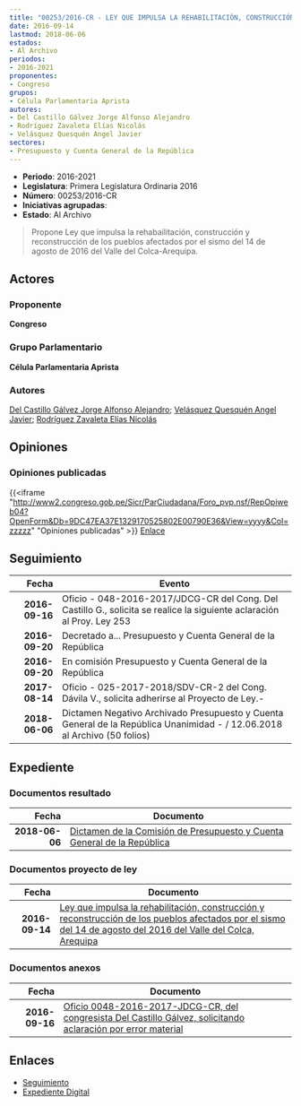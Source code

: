```yaml
---
title: "00253/2016-CR - LEY QUE IMPULSA LA REHABILITACIÓN, CONSTRUCCIÓN Y RECONSTRUCCIÓN DE LOS PUEBLOS AFECTADOS POR EL SISMO DEL 14 DE AGOSTO DE 2106 DEL VALLE DEL COLCA/AREQUIPA"
date: 2016-09-14
lastmod: 2018-06-06
estados:
- Al Archivo
periodos:
- 2016-2021
proponentes:
- Congreso
grupos:
- Célula Parlamentaria Aprista
autores:
- Del Castillo Gálvez Jorge Alfonso Alejandro
- Rodríguez Zavaleta Elías Nicolás
- Velásquez Quesquén Angel Javier
sectores:
- Presupuesto y Cuenta General de la República
---
```

- **Periodo**: 2016-2021
- **Legislatura**: Primera Legislatura Ordinaria 2016
- **Número**: 00253/2016-CR
- **Iniciativas agrupadas**: 
- **Estado**: Al Archivo

> Propone Ley que impulsa la rehabailitación, construcción y reconstrucción de los pueblos afectados por el sismo del 14 de agosto de 2016 del Valle del Colca-Arequipa.


## Actores

### Proponente

**Congreso**

### Grupo Parlamentario

**Célula Parlamentaria Aprista**

### Autores

[Del Castillo Gálvez Jorge Alfonso Alejandro](mailto:mailto:jdelcastillo@congreso.gob.pe); [Velásquez Quesquén Angel Javier](mailto:mailto:jvelasquezq@congreso.gob.pe); [Rodríguez Zavaleta Elías Nicolás](mailto:mailto:erodriguez@congreso.gob.pe)

## Opiniones

### Opiniones publicadas

{{<iframe "http://www2.congreso.gob.pe/Sicr/ParCiudadana/Foro_pvp.nsf/RepOpiweb04?OpenForm&Db=9DC47EA37E1329170525802E00790E36&View=yyyy&Col=zzzzz" "Opiniones publicadas" >}}
[Enlace](http://www2.congreso.gob.pe/Sicr/ParCiudadana/Foro_pvp.nsf/RepOpiweb04?OpenForm&Db=9DC47EA37E1329170525802E00790E36&View=yyyy&Col=zzzzz)


## Seguimiento

| Fecha | Evento |
|------:|--------|
| **2016-09-16** | Oficio - 048-2016-2017/JDCG-CR del Cong. Del Castillo G., solicita se realice la siguiente aclaración al Proy. Ley 253 |
| **2016-09-20** | Decretado a... Presupuesto y Cuenta General de la República |
| **2016-09-20** | En comisión Presupuesto y Cuenta General de la República |
| **2017-08-14** | Oficio - 025-2017-2018/SDV-CR-2 del Cong. Dávila V., solicita adherirse al Proyecto de Ley.- |
| **2018-06-06** | Dictamen Negativo Archivado Presupuesto y Cuenta General de la República Unanimidad - / 12.06.2018 al Archivo (50 folios) |

## Expediente

### Documentos resultado

| Fecha | Documento |
|------:|-----------|
| **2018-06-06** | [Dictamen de la Comisión de Presupuesto y Cuenta General de la República](http://www.leyes.congreso.gob.pe/Documentos/2016_2021/Dictamenes/Proyectos_de_Ley/00253DC17MAY20180606.pdf) |

### Documentos proyecto de ley

| Fecha | Documento |
|------:|-----------|
| **2016-09-14** | [Ley que impulsa la rehabilitación, construcción y reconstrucción de los pueblos afectados por el sismo del 14 de agosto del 2016 del Valle del Colca, Arequipa](http://www.leyes.congreso.gob.pe/Documentos/2016_2021/Proyectos_de_Ley_y_de_Resoluciones_Legislativas/PL0025320161409-.pdf) |

### Documentos anexos

| Fecha | Documento |
|------:|-----------|
| **2016-09-16** | [Oficio 0048-2016-2017-JDCG-CR, del congresista Del Castillo Gálvez, solicitando aclaración por error material](http://www.leyes.congreso.gob.pe/Documentos/2016_2021/Oficios/Congresistas/OFICIO-0048-2016-2017-JDCG-CR-1.pdf) |

## Enlaces

- [Seguimiento](http://www2.congreso.gob.pe/Sicr/TraDocEstProc/CLProLey2016.nsf/f7fff46988ca05b1052578e100829cc7/029373f3e90dc9a30525802f005beb20?OpenDocument)
- [Expediente Digital](http://www2.congreso.gob.pe/Sicr/TraDocEstProc/Expvirt_2011.nsf/visbusqptramdoc1621/00253?opendocument)

